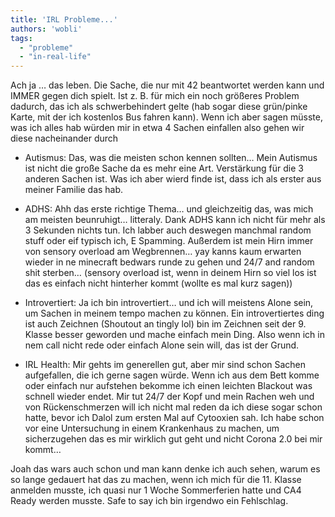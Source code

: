```yaml
---
title: 'IRL Probleme...'
authors: 'wobli'
tags:
  - "probleme"
  - "in-real-life"
---
```


Ach ja … das leben. Die Sache, die nur mit 42 beantwortet werden kann und IMMER gegen dich spielt. Ist z. B. für mich ein noch größeres Problem dadurch, das ich als schwerbehindert gelte (hab sogar diese grün/pinke Karte, mit der ich kostenlos Bus fahren kann). Wenn ich aber sagen müsste, was ich alles hab würden mir in etwa 4 Sachen einfallen also gehen wir diese nacheinander durch

- Autismus: Das, was die meisten schon kennen sollten… Mein Autismus ist nicht die große Sache da es mehr eine Art. Verstärkung für die 3 anderen Sachen ist. Was ich aber wierd finde ist, dass ich als erster aus meiner Familie das hab.


- ADHS: Ahh das erste richtige Thema… und gleichzeitig das, was mich am meisten beunruhigt… litteraly. Dank ADHS kann ich nicht für mehr als 3 Sekunden nichts tun. Ich labber auch deswegen manchmal random stuff oder eif typisch ich, E Spamming. Außerdem ist mein Hirn immer von sensory overload am Wegbrennen… yay kanns kaum erwarten wieder in ne minecraft bedwars runde zu gehen und 24/7 and random shit sterben… (sensory overload ist, wenn in deinem Hirn so viel los ist das es einfach nicht hinterher kommt (wollte es mal kurz sagen))


- Introvertiert: Ja ich bin introvertiert… und ich will meistens Alone sein, um Sachen in meinem tempo machen zu können. Ein introvertiertes ding ist auch Zeichnen (Shoutout an tingly lol) bin im Zeichnen seit der 9. Klasse besser geworden und mache einfach mein Ding. Also wenn ich in nem call nicht rede oder einfach Alone sein will, das ist der Grund.


- IRL Health: Mir gehts im generellen gut, aber mir sind schon Sachen aufgefallen, die ich gerne sagen würde. Wenn ich aus dem Bett komme oder einfach nur aufstehen bekomme ich einen leichten Blackout was schnell wieder endet. Mir tut 24/7 der Kopf und mein Rachen weh und von Rückenschmerzen will ich nicht mal reden da ich diese sogar schon hatte, bevor ich Dalol zum ersten Mal auf Cytooxien sah. Ich habe schon vor eine Untersuchung in einem Krankenhaus zu machen, um sicherzugehen das es mir wirklich gut geht und nicht Corona 2.0 bei mir kommt…


Joah das wars auch schon und man kann denke ich auch sehen, warum es so lange gedauert hat das zu machen, wenn ich mich für die 11. Klasse anmelden musste, ich quasi nur 1 Woche Sommerferien hatte und CA4 Ready werden musste. Safe to say ich bin irgendwo ein Fehlschlag.